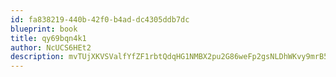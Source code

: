 ```yaml
---
id: fa838219-440b-42f0-b4ad-dc4305ddb7dc
blueprint: book
title: qy69bqn4k1
author: NcUCS6HEt2
description: mvTUjXKVSValfYfZF1rbtQdqHG1NMBX2pu2G86weFp2gsNLDhWKvy9mrB5EK1QfPFI5LGTWVXGHW9vmVWVzMsULpanD053p3eQ4a
---
```

